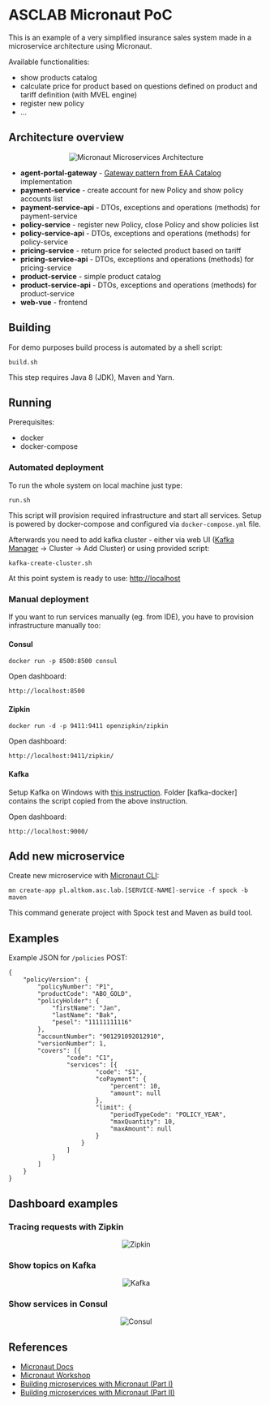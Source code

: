 # ASCLAB Micronaut PoC

This is an example of a very simplified insurance sales system made in a microservice architecture using Micronaut. 

Available functionalities:
* show products catalog
* calculate price for product based on questions defined on product and tariff definition (with MVEL engine)
* register new policy
* ...

## Architecture overview

<p align="center">
    <img alt="Micronaut Microservices Architecture" src="https://raw.githubusercontent.com/asc-lab/micronaut-microservices-poc/master/readme-images/micronaut-microservices-architecture.png" />
</p>

* **agent-portal-gateway** - [Gateway pattern from EAA Catalog](https://martinfowler.com/eaaCatalog/gateway.html) implementation
* **payment-service** - create account for new Policy and show policy accounts list
* **payment-service-api** - DTOs, exceptions and operations (methods) for payment-service
* **policy-service** - register new Policy, close Policy and show policies list
* **policy-service-api** - DTOs, exceptions and operations (methods) for policy-service
* **pricing-service** - return price for selected product based on tariff
* **pricing-service-api** - DTOs, exceptions and operations (methods) for pricing-service
* **product-service** - simple product catalog
* **product-service-api** - DTOs, exceptions and operations (methods) for product-service
* **web-vue** - frontend

## Building
For demo purposes build process is automated by a shell script:
```
build.sh
```

This step requires Java 8 (JDK), Maven and Yarn.

## Running

Prerequisites:
* docker
* docker-compose

### Automated deployment
To run the whole system on local machine just type:
```
run.sh
```
This script will provision required infrastructure and start all services.
Setup is powered by docker-compose and configured via `docker-compose.yml` file.

Afterwards you need to add kafka cluster - either via web UI ([Kafka Manager](http://localhost:9000/) -> Cluster -> Add Cluster)
or using provided script:
```
kafka-create-cluster.sh
```

At this point system is ready to use: [http://localhost](http://localhost)

### Manual deployment

If you want to run services manually (eg. from IDE), you have to provision infrastructure manually too:

#### Consul
```
docker run -p 8500:8500 consul
```
Open dashboard:
```
http://localhost:8500
```
#### Zipkin
```
docker run -d -p 9411:9411 openzipkin/zipkin
```
Open dashboard:
```
http://localhost:9411/zipkin/
```

#### Kafka
Setup Kafka on Windows with [this instruction](https://zablo.net/blog/post/setup-apache-kafka-in-docker-on-windows).
Folder [kafka-docker] contains the script copied from the above instruction.

Open dashboard:
```
http://localhost:9000/
```

## Add new microservice

Create new microservice with [Micronaut CLI](http://guides.micronaut.io/micronaut-cli/guide/index.html):
```
mn create-app pl.altkom.asc.lab.[SERVICE-NAME]-service -f spock -b maven
```

This command generate project with Spock test and Maven as build tool.

## Examples

Example JSON for `/policies` POST:
```
{
	"policyVersion": {
		"policyNumber": "P1",
		"productCode": "ABO_GOLD",
		"policyHolder": {
			"firstName": "Jan",
			"lastName": "Bak",
			"pesel": "11111111116"
		},
		"accountNumber": "901291092012910",
		"versionNumber": 1,
		"covers": [{
				"code": "C1",
				"services": [{
						"code": "S1",
						"coPayment": {
							"percent": 10,
							"amount": null
						},
						"limit": {
							"periodTypeCode": "POLICY_YEAR",
							"maxQuantity": 10,
							"maxAmount": null
						}
					}
				]
			}
		]
	}
}
```

## Dashboard examples

### Tracing requests with Zipkin
<p align="center">
    <img alt="Zipkin" src="https://raw.githubusercontent.com/asc-lab/micronaut-microservices-poc/master/readme-images/zipkin.png" />
</p>

### Show topics on Kafka
<p align="center">
    <img alt="Kafka" src="https://raw.githubusercontent.com/asc-lab/micronaut-microservices-poc/master/readme-images/kafka.png" />
</p>

### Show services in Consul
<p align="center">
    <img alt="Consul" src="https://raw.githubusercontent.com/asc-lab/micronaut-microservices-poc/master/readme-images/consul.png" />
</p>


## References
* [Micronaut Docs](https://docs.micronaut.io/latest/guide/index.html)
* [Micronaut Workshop](https://alvarosanchez.github.io/micronaut-workshop/)
* [Building microservices with Micronaut (Part I)](https://mfarache.github.io/mfarache/Building-microservices-Micronoaut/)
* [Building microservices with Micronaut (Part II)](https://mfarache.github.io/mfarache/Traceability-microservices-Micronoaut/)
